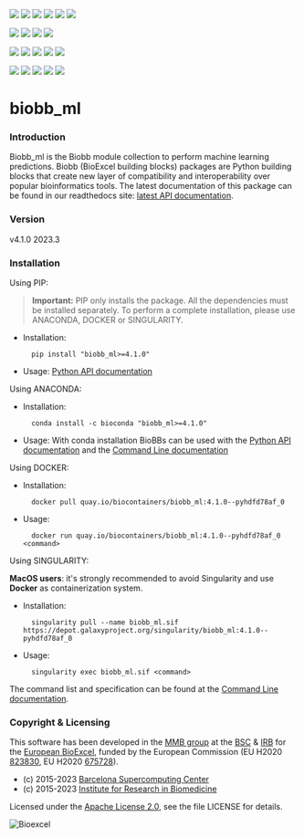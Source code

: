 [![](https://img.shields.io/github/v/tag/bioexcel/biobb_ml?label=Version)](https://GitHub.com/bioexcel/biobb_ml/tags/)
[![](https://img.shields.io/pypi/v/biobb-ml.svg?label=Pypi)](https://pypi.python.org/pypi/biobb-ml/)
[![](https://img.shields.io/conda/vn/bioconda/biobb_ml?label=Conda)](https://anaconda.org/bioconda/biobb_ml)
[![](https://img.shields.io/conda/dn/bioconda/biobb_ml?label=Conda%20Downloads)](https://anaconda.org/bioconda/biobb_ml)
[![](https://img.shields.io/badge/Docker-Quay.io-blue)](https://quay.io/repository/biocontainers/biobb_ml?tab=tags)
[![](https://img.shields.io/badge/Singularity-GalaxyProject-blue)](https://depot.galaxyproject.org/singularity/biobb_ml:4.1.0--pyhdfd78af_0)

[![](https://img.shields.io/badge/OS-Unix%20%7C%20MacOS-blue)](https://github.com/bioexcel/biobb_ml)
[![](https://img.shields.io/pypi/pyversions/biobb-ml.svg?label=Python%20Versions)](https://pypi.org/project/biobb-ml/)
[![](https://img.shields.io/badge/License-Apache%202.0-blue.svg)](https://opensource.org/licenses/Apache-2.0)
[![](https://img.shields.io/badge/Open%20Source%3f-Yes!-blue)](https://github.com/bioexcel/biobb_ml)

[![](https://readthedocs.org/projects/biobb-ml/badge/?version=latest&label=Docs)](https://biobb-ml.readthedocs.io/en/latest/?badge=latest)
[![](https://img.shields.io/website?down_message=Offline&label=Biobb%20Website&up_message=Online&url=https%3A%2F%2Fmmb.irbbarcelona.org%2Fbiobb%2F)](https://mmb.irbbarcelona.org/biobb/)
[![](https://img.shields.io/badge/Youtube-tutorial-blue?logo=youtube&logoColor=red)](https://www.youtube.com/watch?v=ou1DOGNs0xM)
[![](https://zenodo.org/badge/DOI/10.1038/s41597-019-0177-4.svg)](https://doi.org/10.1038/s41597-019-0177-4)
[![](https://img.shields.io/endpoint?color=brightgreen&url=https%3A%2F%2Fapi.juleskreuer.eu%2Fcitation-badge.php%3Fshield%26doi%3D10.1038%2Fs41597-019-0177-4)](https://www.nature.com/articles/s41597-019-0177-4#citeas)

[![](https://docs.bioexcel.eu/biobb_ml/junit/testsbadge.svg)](https://docs.bioexcel.eu/biobb_ml/junit/report.html)
[![](https://docs.bioexcel.eu/biobb_ml/coverage/coveragebadge.svg)](https://docs.bioexcel.eu/biobb_ml/coverage/)
[![](https://docs.bioexcel.eu/biobb_ml/flake8/flake8badge.svg)](https://docs.bioexcel.eu/biobb_ml/flake8/)
[![](https://img.shields.io/github/last-commit/bioexcel/biobb_ml?label=Last%20Commit)](https://github.com/bioexcel/biobb_ml/commits/master)
[![](https://img.shields.io/github/issues/bioexcel/biobb_ml.svg?color=brightgreen&label=Issues)](https://GitHub.com/bioexcel/biobb_ml/issues/)

# biobb_ml

### Introduction
Biobb_ml is the Biobb module collection to perform machine learning predictions.
Biobb (BioExcel building blocks) packages are Python building blocks that
create new layer of compatibility and interoperability over popular
bioinformatics tools.
The latest documentation of this package can be found in our readthedocs site:
[latest API documentation](http://biobb_ml.readthedocs.io/en/latest/).

### Version
v4.1.0 2023.3

### Installation
Using PIP:

> **Important:** PIP only installs the package. All the dependencies must be installed separately. To perform a complete installation, please use ANACONDA, DOCKER or SINGULARITY.

* Installation:


        pip install "biobb_ml>=4.1.0"


* Usage: [Python API documentation](https://biobb-ml.readthedocs.io/en/latest/modules.html)

Using ANACONDA:

* Installation:


        conda install -c bioconda "biobb_ml>=4.1.0"


* Usage: With conda installation BioBBs can be used with the [Python API documentation](https://biobb-ml.readthedocs.io/en/latest/modules.html) and the [Command Line documentation](https://biobb-ml.readthedocs.io/en/latest/command_line.html)

Using DOCKER:

* Installation:


        docker pull quay.io/biocontainers/biobb_ml:4.1.0--pyhdfd78af_0


* Usage:


        docker run quay.io/biocontainers/biobb_ml:4.1.0--pyhdfd78af_0 <command>


Using SINGULARITY:

**MacOS users**: it's strongly recommended to avoid Singularity and use **Docker** as containerization system.

* Installation:


        singularity pull --name biobb_ml.sif https://depot.galaxyproject.org/singularity/biobb_ml:4.1.0--pyhdfd78af_0


* Usage:


        singularity exec biobb_ml.sif <command>


The command list and specification can be found at the [Command Line documentation](https://biobb-ml.readthedocs.io/en/latest/command_line.html).

### Copyright & Licensing
This software has been developed in the [MMB group](http://mmb.irbbarcelona.org) at the [BSC](http://www.bsc.es/) & [IRB](https://www.irbbarcelona.org/) for the [European BioExcel](http://bioexcel.eu/), funded by the European Commission (EU H2020 [823830](http://cordis.europa.eu/projects/823830), EU H2020 [675728](http://cordis.europa.eu/projects/675728)).

* (c) 2015-2023 [Barcelona Supercomputing Center](https://www.bsc.es/)
* (c) 2015-2023 [Institute for Research in Biomedicine](https://www.irbbarcelona.org/)

Licensed under the
[Apache License 2.0](https://www.apache.org/licenses/LICENSE-2.0), see the file LICENSE for details.

![](https://bioexcel.eu/wp-content/uploads/2019/04/Bioexcell_logo_1080px_transp.png "Bioexcel")
